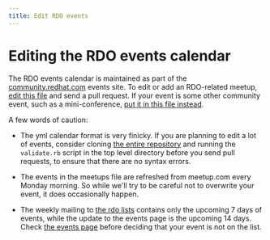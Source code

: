 ```yaml
---
title: Edit RDO events
---
```


# Editing the RDO events calendar

The RDO events calendar is maintained as part of the
[community.redhat.com](https://community.redhat.com) events site. To edit or add
an RDO-related meetup, [edit this file](https://github.com/OSAS/rh-events/edit/master/2018/RDO-Meetups.yml) and send a pull request. If your event is some other
community event, such as a mini-conference, [put it in this file
instead](https://github.com/OSAS/rh-events/edit/master/2018/RDO-Community.yml).

A few words of caution:

* The yml calendar format is very finicky. If you are planning to edit a lot of
  events, consider cloning [the entire
  repository](https://github.com/OSAS/rh-events) and running the
  `validate.rb` script in the top level directory before you send pull
  requests, to ensure that there are no syntax errors.

* The events in the meetups file are refreshed from meetup.com every Monday
  morning. So while we'll try to be careful not to overwrite your
  event, it does occasionally happen.

* The weekly mailing to
  [the rdo lists](https://lists.rdoproject.org/mailman/listinfo) contains
  only the upcoming 7 days of events, while the update to the events
  page is the upcoming 14 days. Check [the events page](/events) before
  deciding that your event is not on the list.
